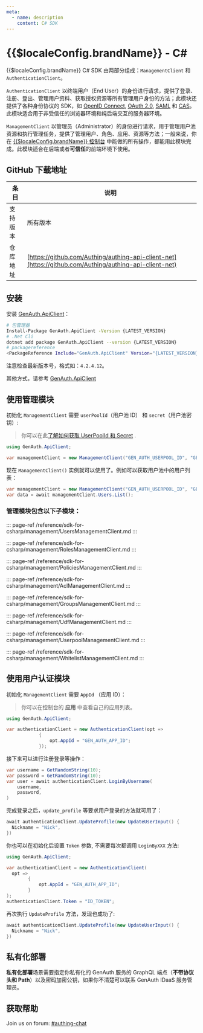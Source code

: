 ```yaml
---
meta:
  - name: description
    content: C# SDK
---
```


# {{$localeConfig.brandName}} - C#

<LastUpdated/>

{{$localeConfig.brandName}} C# SDK 由两部分组成：`ManagementClient` 和 `AuthenticationClient`。

`AuthenticationClient` 以终端用户（End User）的身份进行请求，提供了登录、注册、登出、管理用户资料、获取授权资源等所有管理用户身份的方法；此模块还提供了各种身份协议的 SDK，如 [OpenID Connect](/guides/federation/oidc.md), [OAuth 2.0](/guides/federation/oauth.md), [SAML](/guides/federation/saml.md) 和 [CAS](/guides/federation/cas.md)。此模块适合用于非受信任的浏览器环境和纯后端交互的服务器环境。

`ManagementClient` 以管理员（Administrator）的身份进行请求，用于管理用户池资源和执行管理任务，提供了管理用户、角色、应用、资源等方法；一般来说，你在 [{{$localeConfig.brandName}} 控制台](https://console.genauth.ai/console/userpool) 中能做的所有操作，都能用此模块完成。此模块适合在后端或者**可信任**的前端环境下使用。

## GitHub 下载地址

| 条目     | 说明                                                                                                   |
| -------- | ------------------------------------------------------------------------------------------------------ |
| 支持版本 | 所有版本                                                                                               |
| 仓库地址 | [https://github.com/Authing/authing-api-client-net](https://github.com/Authing/authing-api-client-net) |

## 安装

安装 [GenAuth.ApiClient](https://www.nuget.org/packages/Authing.ApiClient/)：

```sh
# 包管理器
Install-Package GenAuth.ApiClient -Version {LATEST_VERSION}
# .Net Cli
dotnet add package GenAuth.ApiClient --version {LATEST_VERSION}
# packagereference
<PackageReference Include="GenAuth.ApiClient" Version="{LATEST_VERSION}" />
```

注意检查最新版本号，格式如：`4.2.4.12`。

其他方式，请参考 [GenAuth.ApiClient](https://www.nuget.org/packages/Authing.ApiClient/)

## 使用管理模块

初始化 `ManagementClient` 需要 `userPoolId`（用户池 ID） 和 `secret`（用户池密钥）:

> 你可以在此[了解如何获取 UserPoolId 和 Secret](/guides/faqs/get-userpool-id-and-secret.md) .

```csharp
using GenAuth.ApiClient;

var managementClient = new ManagementClient("GEN_AUTH_USERPOOL_ID", "GEN_AUTH_USERPOOL_SECRET");
```

现在 `ManagementClient()` 实例就可以使用了。例如可以获取用户池中的用户列表：

```csharp
var managementClient = new ManagementClient("GEN_AUTH_USERPOOL_ID", "GEN_AUTH_USERPOOL_SECRET");
var data = await managementClient.Users.List();
```

### 管理模块包含以下子模块：

::: page-ref /reference/sdk-for-csharp/management/UsersManagementClient.md
:::

::: page-ref /reference/sdk-for-csharp/management/RolesManagementClient.md
:::

::: page-ref /reference/sdk-for-csharp/management/PoliciesManagementClient.md
:::

::: page-ref /reference/sdk-for-csharp/management/AclManagementClient.md
:::

::: page-ref /reference/sdk-for-csharp/management/GroupsManagementClient.md
:::

::: page-ref /reference/sdk-for-csharp/management/UdfManagementClient.md
:::

::: page-ref /reference/sdk-for-csharp/management/UserpoolManagementClient.md
:::

::: page-ref /reference/sdk-for-csharp/management/WhitelistManagementClient.md
:::

## 使用用户认证模块

初始化 `ManagementClient` 需要 `AppId` （应用 ID）：

> 你可以在控制台的 **应用** 中查看自己的应用列表。

```csharp
using GenAuth.ApiClient;

var authenticationClient = new AuthenticationClient(opt =>
            {
                opt.AppId = "GEN_AUTH_APP_ID";
            });
```

接下来可以进行注册登录等操作：

```csharp
var username = GetRandomString(10);
var password = GetRandomString(10);
var user = await authenticationClient.LoginByUsername(
    username,
    password,
)
```

完成登录之后，`update_profile` 等要求用户登录的方法就可用了：

```csharp
await authenticationClient.UpdateProfile(new UpdateUserInput() {
  Nickname = "Nick",
})
```

你也可以在初始化后设置 `Token` 参数, 不需要每次都调用 `LoginByXXX` 方法:

```csharp
using GenAuth.ApiClient;

var authenticationClient = new AuthenticationClient(
  opt =>
        {
            opt.AppId = "GEN_AUTH_APP_ID";
        }
);
authenticationClient.Token = "ID_TOKEN";
```

再次执行 `UpdateProfile` 方法，发现也成功了:

```csharp
await authenticationClient.UpdateProfile(new UpdateUserInput() {
  Nickname = "Nick",
})
```

## 私有化部署

**私有化部署**场景需要指定你私有化的 GenAuth 服务的 GraphQL 端点（**不带协议头和 Path**）以及密码加密公钥，如果你不清楚可以联系 GenAuth IDaaS 服务管理员。

## 获取帮助

Join us on forum: [#authing-chat](https://forum.genauth.ai/)
